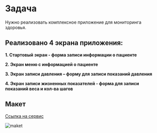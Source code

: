 # Задача

Нужно реализовать комплексное приложение для мониторинга здоровья.

## Реализовано 4 экрана приложения:

**1. Стартовый экран - форма записи информации о пациенте**

**2. Экран меню с информацией о пациенте**

**3. Экран записи давления – форму для записи показаний давления**

**4. Экран записи жизненных показателей - форма для записи показаний веса и кол-ва шагов**

## Макет

[Ссылка на сервис](https://wireframepro.mockflow.com/view/M270583899fdc0b758194d36acad426631588189626825)

![maket](https://user-images.githubusercontent.com/63115274/80912552-54e8ee00-8d46-11ea-9255-ffc20608056d.png)

